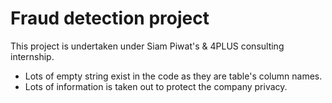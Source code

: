 # Fraud detection project
This project is undertaken under Siam Piwat's & 4PLUS consulting internship.
* Lots of empty string exist in the code as they are table's column names. 
* Lots of information is taken out to protect the company privacy.
